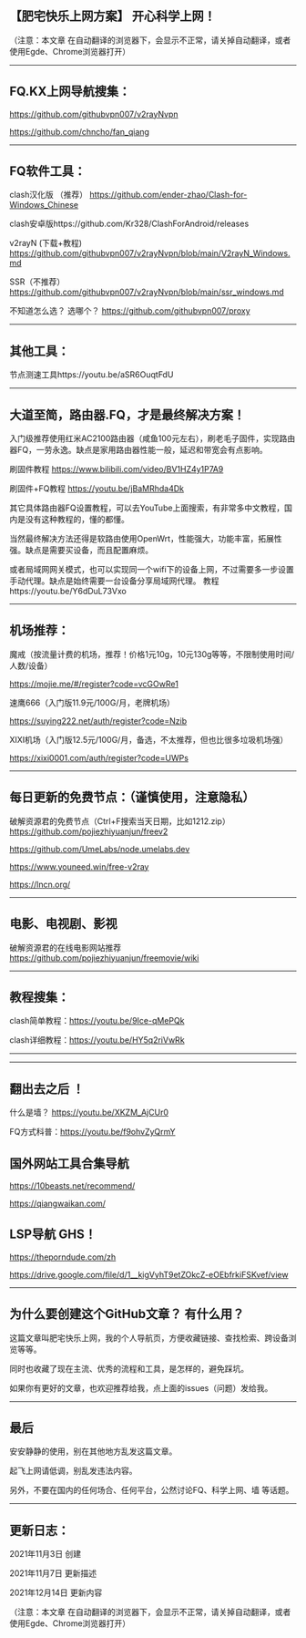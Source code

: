 


【肥宅快乐上网方案】 开心科学上网！
-----------

（注意：本文章 在自动翻译的浏览器下，会显示不正常，请关掉自动翻译，或者使用Egde、Chrome浏览器打开）

----------------------------

FQ.KX上网导航搜集：
-----------
https://github.com/githubvpn007/v2rayNvpn

https://github.com/chncho/fan_qiang

----------------------------

FQ软件工具：
-----------
clash汉化版 （推荐）
https://github.com/ender-zhao/Clash-for-Windows_Chinese

clash安卓版https://github.com/Kr328/ClashForAndroid/releases

v2rayN (下载+教程)
https://github.com/githubvpn007/v2rayNvpn/blob/main/V2rayN_Windows.md

SSR（不推荐）
https://github.com/githubvpn007/v2rayNvpn/blob/main/ssr_windows.md


不知道怎么选？ 选哪个？
https://github.com/githubvpn007/proxy


----------------------------

其他工具：
-----------
节点测速工具https://youtu.be/aSR6OuqtFdU


----------------------------

大道至简，路由器.FQ，才是最终解决方案！
-----------

入门级推荐使用红米AC2100路由器（咸鱼100元左右），刷老毛子固件，实现路由器FQ，一劳永逸。缺点是家用路由器性能一般，延迟和带宽会有点影响。

刷固件教程 https://www.bilibili.com/video/BV1HZ4y1P7A9

刷固件+FQ教程 https://youtu.be/jBaMRhda4Dk

其它具体路由器FQ设置教程，可以去YouTube上面搜索，有非常多中文教程，国内是没有这种教程的，懂的都懂。


当然最终解决方法还得是软路由使用OpenWrt，性能强大，功能丰富，拓展性强。缺点是需要买设备，而且配置麻烦。

或者局域网网关模式，也可以实现同一个wifi下的设备上网，不过需要多一步设置手动代理。缺点是始终需要一台设备分享局域网代理。
教程https://youtu.be/Y6dDuL73Vxo


----------------------------

机场推荐：
-----------

魔戒（按流量计费的机场，推荐！价格1元10g，10元130g等等，不限制使用时间/人数/设备）

https://mojie.me/#/register?code=vcGOwRe1


速鹰666（入门版11.9元/100G/月，老牌机场）

https://suying222.net/auth/register?code=Nzib


XIXI机场（入门版12.5元/100G/月，备选，不太推荐，但也比很多垃圾机场强）

https://xixi0001.com/auth/register?code=UWPs

----------------------------


每日更新的免费节点：（谨慎使用，注意隐私）
-----------

破解资源君的免费节点（Ctrl+F搜索当天日期，比如1212.zip）
https://github.com/pojiezhiyuanjun/freev2

https://github.com/UmeLabs/node.umelabs.dev

https://www.youneed.win/free-v2ray

https://lncn.org/


----------------------------

电影、电视剧、影视
-----

破解资源君的在线电影网站推荐
https://github.com/pojiezhiyuanjun/freemovie/wiki


----------------------------

教程搜集：
-------

clash简单教程：https://youtu.be/9Ice-qMePQk

clash详细教程：https://youtu.be/HY5q2riVwRk


----------------------------
----------------------------

翻出去之后 ！
-----------

什么是墙？ https://youtu.be/XKZM_AjCUr0

FQ方式科普：https://youtu.be/f9ohvZyQrmY



国外网站工具合集导航
-----------

https://10beasts.net/recommend/

https://qiangwaikan.com/


LSP导航 GHS！
-----------

https://theporndude.com/zh

https://drive.google.com/file/d/1__kigVyhT9etZOkcZ-eOEbfrkiFSKvef/view

----------------------------

为什么要创建这个GitHub文章？ 有什么用？
-----------

这篇文章叫肥宅快乐上网，我的个人导航页，方便收藏链接、查找检索、跨设备浏览等等。

同时也收藏了现在主流、优秀的流程和工具，是怎样的，避免踩坑。

如果你有更好的文章，也欢迎推荐给我，点上面的issues（问题）发给我。

----------------------------

最后
-----------

安安静静的使用，别在其他地方乱发这篇文章。

起飞上网请低调，别乱发违法内容。


另外，不要在国内的任何场合、任何平台，公然讨论FQ、科学上网、墙 等话题。

----------------------------

更新日志：
-----------

2021年11月3日 创建

2021年11月7日 更新描述

2021年12月14日 更新内容


（注意：本文章 在自动翻译的浏览器下，会显示不正常，请关掉自动翻译，或者使用Egde、Chrome浏览器打开）


